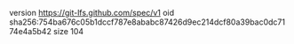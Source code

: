 version https://git-lfs.github.com/spec/v1
oid sha256:754ba676c05b1dccf787e8ababc87426d9ec214dcf80a39bac0dc7174e4a5b42
size 104
